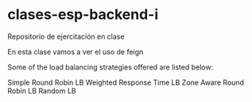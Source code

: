 # clases-esp-backend-i
Repositorio de ejercitación en clase

En esta clase vamos a ver el uso de feign

Some of the load balancing strategies offered are listed below:

Simple Round Robin LB
Weighted Response Time LB
Zone Aware Round Robin LB
Random LB

